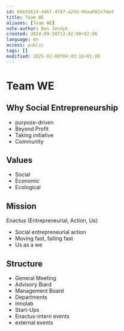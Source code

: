 ```yaml
---
id: 64b55614-4467-4f87-a25d-08aa082a7de4
title: Team WE
aliases: [Team WE]
note-author: Ben Jendyk
created: 2024-09-28T13:02:00+02:00
language: en
access: public
tags: []
modified: 2025-02-08T04:43:16+01:00
---
```


# Team WE

## Why Social Entrepreneurship

- purpose-driven
- Beyond Profit
- Taking initiative
- Community

## Values

- Social
- Economic
- Ecological

## Mission

Enactus (Entrepreneurial, Action, Us)

- Social entrepreneurial action
- Moving fast, failing fast
- Us as a we

## Structure

- General Meeting
- Advisory Biard
- Management Board
- Departments
- Innolab
- Start-Ups
- Enactus-intern events
- external events
